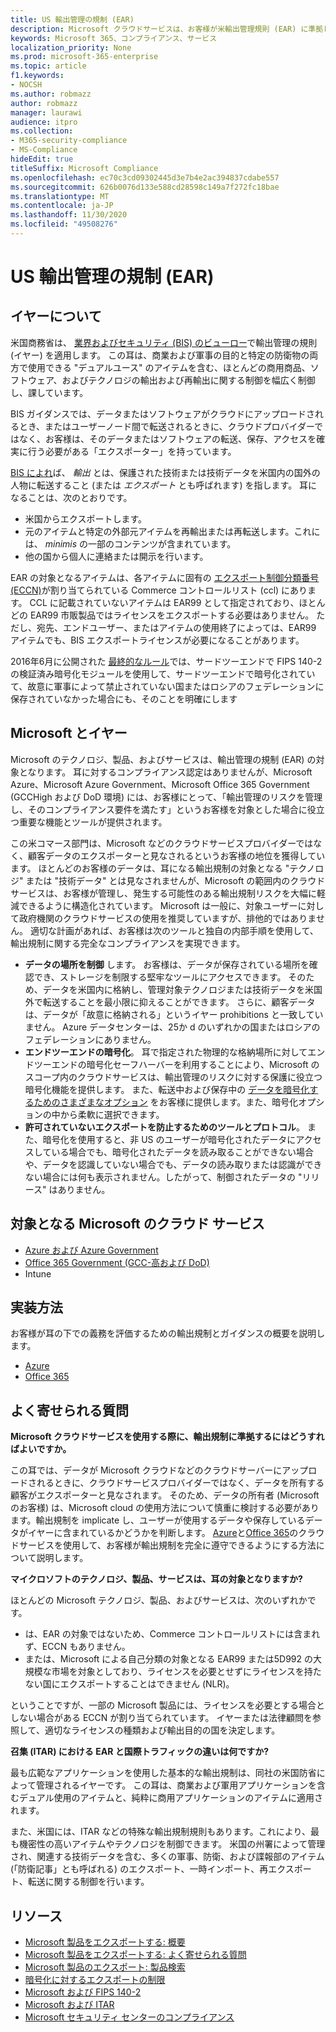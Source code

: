 ```yaml
---
title: US 輸出管理の規制 (EAR)
description: Microsoft クラウドサービスは、お客様が米輸出管理規則 (EAR) に準拠したコンプライアンス要件を満たし、輸出規制リスクを管理する手助けをしています。
keywords: Microsoft 365、コンプライアンス、サービス
localization_priority: None
ms.prod: microsoft-365-enterprise
ms.topic: article
f1.keywords:
- NOCSH
ms.author: robmazz
author: robmazz
manager: laurawi
audience: itpro
ms.collection:
- M365-security-compliance
- MS-Compliance
hideEdit: true
titleSuffix: Microsoft Compliance
ms.openlocfilehash: ec70c3cd09302445d3e7b4e2ac394837cdabe557
ms.sourcegitcommit: 626b0076d133e588cd28598c149a7f272fc18bae
ms.translationtype: MT
ms.contentlocale: ja-JP
ms.lasthandoff: 11/30/2020
ms.locfileid: "49508276"
---
```

# <a name="us-export-administration-regulations-ear"></a>US 輸出管理の規制 (EAR)

## <a name="about-the-ear"></a>イヤーについて

米国商務省は、 [業界およびセキュリティ (BIS) のビューロー](https://www.bis.doc.gov/)で輸出管理の規則 (イヤー) を適用します。 この耳は、商業および軍事の目的と特定の防衛物の両方で使用できる "デュアルユース" のアイテムを含む、ほとんどの商用商品、ソフトウェア、およびテクノロジの輸出および再輸出に関する制御を幅広く制御し、課しています。

BIS ガイダンスでは、データまたはソフトウェアがクラウドにアップロードされるとき、またはユーザーノード間で転送されるときに、クラウドプロバイダーではなく、お客様は、そのデータまたはソフトウェアの転送、保存、アクセスを確実に行う必要がある「エクスポーター」を持っています。

[BIS によれ](https://www.bis.doc.gov/index.php/documents/regulation-docs/412-part-734-scope-of-the-export-administration-regulations/file)ば、 *輸出* とは、保護された技術または技術データを米国内の国外の人物に転送すること (または *エクスポート* とも呼ばれます) を指します。 耳になることは、次のとおりです。

- 米国からエクスポートします。
- 元のアイテムと特定の外部元アイテムを再輸出または再転送します。これには、 *minimis* の一部のコンテンツが含まれています。
- 他の国から個人に連絡または開示を行います。

EAR の対象となるアイテムは、各アイテムに固有の [エクスポート制御分類番号 (ECCN)](https://www.bis.doc.gov/index.php/licensing/commerce-control-list-classification/export-control-classification-number-eccn)が割り当てられている Commerce コントロールリスト (ccl) にあります。 CCL に記載されていないアイテムは EAR99 として指定されており、ほとんどの EAR99 市販製品ではライセンスをエクスポートする必要はありません。 ただし、宛先、エンドユーザー、またはアイテムの使用終了によっては、EAR99 アイテムでも、BIS エクスポートライセンスが必要になることがあります。

2016年6月に公開された [最終的なルール](https://www.federalregister.gov/documents/2016/06/03/2016-12734/revisions-to-definitions-in-the-export-administration-regulations)では、サードツーエンドで FIPS 140-2 の検証済み暗号化モジュールを使用して、サードツーエンドで暗号化されていて、故意に軍事によって禁止されていない国またはロシアのフェデレーションに保存されていなかった場合にも、そのことを明確にします

## <a name="microsoft-and-the-ear"></a>Microsoft とイヤー

Microsoft のテクノロジ、製品、およびサービスは、輸出管理の規制 (EAR) の対象となります。 耳に対するコンプライアンス認定はありませんが、Microsoft Azure、Microsoft Azure Government、Microsoft Office 365 Government (GCCHigh および DoD 環境) には、お客様にとって、「輸出管理のリスクを管理し、そのコンプライアンス要件を満たす」というお客様を対象とした場合に役立つ重要な機能とツールが提供されます。

この米コマース部門は、Microsoft などのクラウドサービスプロバイダーではなく、顧客データのエクスポーターと見なされるというお客様の地位を獲得しています。 ほとんどのお客様のデータは、耳になる輸出規制の対象となる "テクノロジ" または "技術データ" とは見なされませんが、Microsoft の範囲内のクラウドサービスは、お客様が管理し、発生する可能性のある輸出規制リスクを大幅に軽減できるように構造化されています。 Microsoft は一般に、対象ユーザーに対して政府機関のクラウドサービスの使用を推奨していますが、排他的ではありません。 適切な計画があれば、お客様は次のツールと独自の内部手順を使用して、輸出規制に関する完全なコンプライアンスを実現できます。

- **データの場所を制御** します。 お客様は、データが保存されている場所を確認でき、ストレージを制限する堅牢なツールにアクセスできます。 そのため、データを米国内に格納し、管理対象テクノロジまたは技術データを米国外で転送することを最小限に抑えることができます。 さらに、顧客データは、データが「故意に格納される」というイヤー prohibitions と一致していません。 Azure データセンターは、25か d のいずれかの国またはロシアのフェデレーションにありません。
- **エンドツーエンドの暗号化**。 耳で指定された物理的な格納場所に対してエンドツーエンドの暗号化セーフハーバーを利用することにより、Microsoft のスコープ内のクラウドサービスは、輸出管理のリスクに対する保護に役立つ暗号化機能を提供します。 また、転送中および保存中の [データを暗号化するためのさまざまなオプション](https://aka.ms/Azure-Encryption-Overview) をお客様に提供します。また、暗号化オプションの中から柔軟に選択できます。
- **許可されていないエクスポートを防止するためのツールとプロトコル**。 また、暗号化を使用すると、非 US のユーザーが暗号化されたデータにアクセスしている場合でも、暗号化されたデータを読み取ることができない場合や、データを認識していない場合でも、データの読み取りまたは認識ができない場合には何も表示されません。したがって、制御されたデータの "リリース" はありません。

## <a name="microsoft-in-scope-cloud-services"></a>対象となる Microsoft のクラウド サービス

- [Azure および Azure Government](https://aka.ms/AzureCompliance)
- [Office 365 Government (GCC-高および DoD)](https://aka.ms/Office-365-Export-Controls)
- Intune

## <a name="how-to-implement"></a>実装方法

お客様が耳の下での義務を評価するための輸出規制とガイダンスの概要を説明します。

- [Azure](https://aka.ms/Azure-Export-Controls)
- [Office 365](https://aka.ms/Office-365-Export-Controls)

## <a name="frequently-asked-questions"></a>よく寄せられる質問

**Microsoft クラウドサービスを使用する際に、輸出規制に準拠するにはどうすればよいですか。**

この耳では、データが Microsoft クラウドなどのクラウドサーバーにアップロードされるときに、クラウドサービスプロバイダーではなく、データを所有する顧客がエクスポーターと見なされます。 そのため、データの所有者 (Microsoft のお客様) は、Microsoft cloud の使用方法について慎重に検討する必要があります。輸出規制を implicate し、ユーザーが使用するデータや保存しているデータがイヤーに含まれているかどうかを判断します。 [Azure](https://servicetrust.microsoft.com/ViewPage/TrustDocuments?command=Download&downloadType=Document&downloadId=c24c11f2-2cd4-444a-9160-19762855ad3a&docTab=6d000410-c9e9-11e7-9a91-892aae8839ad_FAQ_and_White_Papers)と[Office 365](https://query.prod.cms.rt.microsoft.com/cms/api/am/binary/RE1s5kI)のクラウドサービスを使用して、お客様が輸出規制を完全に遵守できるようにする方法について説明します。

**マイクロソフトのテクノロジ、製品、サービスは、耳の対象となりますか?**

ほとんどの Microsoft テクノロジ、製品、およびサービスは、次のいずれかです。

- は、EAR の対象ではないため、Commerce コントロールリストには含まれず、ECCN もありません。
- または、Microsoft による自己分類の対象となる EAR99 または5D992 の大規模な市場を対象としており、ライセンスを必要とせずにライセンスを持たない国にエクスポートすることはできません (NLR)。

ということですが、一部の Microsoft 製品には、ライセンスを必要とする場合としない場合がある ECCN が割り当てられています。 イヤーまたは法律顧問を参照して、適切なライセンスの種類および輸出目的の国を決定します。

**召集 (ITAR) における EAR と国際トラフィックの違いは何ですか?**

最も広範なアプリケーションを使用した基本的な輸出規制は、同社の米国防省によって管理されるイヤーです。 この耳は、商業および軍用アプリケーションを含むデュアル使用のアイテムと、純粋に商用アプリケーションのアイテムに適用されます。

また、米国には、ITAR などの特殊な輸出規制規則もあります。これにより、最も機密性の高いアイテムやテクノロジを制御できます。 米国の州署によって管理され、関連する技術データを含む、多くの軍事、防衛、および諜報部のアイテム (「防衛記事」とも呼ばれる) のエクスポート、一時インポート、再エクスポート、転送に関する制御を行います。

## <a name="resources"></a>リソース

- [Microsoft 製品をエクスポートする: 概要](https://www.microsoft.com/exporting/overview.aspx)
- [Microsoft 製品をエクスポートする: よく寄せられる質問](https://www.microsoft.com/exporting/faq.aspx)
- [Microsoft 製品のエクスポート: 製品検索](https://www.microsoft.com/exporting/exporting-information.aspx)
- [暗号化に対するエクスポートの制限](https://docs.microsoft.com/windows/uwp/security/export-restrictions-on-cryptography)
- [Microsoft および FIPS 140-2](offering-fips-140-2.md)
- [Microsoft および ITAR](offering-itar.md)
- [Microsoft セキュリティ センターのコンプライアンス](https://www.microsoft.com/trust-center/compliance/compliance-overview)
